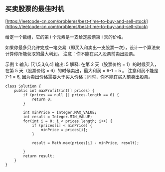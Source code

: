 ## 买卖股票的最佳时机
[https://leetcode-cn.com/problems/best-time-to-buy-and-sell-stock](https://leetcode-cn.com/problems/best-time-to-buy-and-sell-stock)

给定一个数组，它的第 i 个元素是一支给定股票第 i 天的价格。

如果你最多只允许完成一笔交易（即买入和卖出一支股票一次），设计一个算法来计算你所能获取的最大利润。
注意：你不能在买入股票前卖出股票。

示例 1:
输入: [7,1,5,3,6,4]
输出: 5
解释: 在第 2 天（股票价格 = 1）的时候买入，在第 5 天（股票价格 = 6）的时候卖出，最大利润 = 6-1 = 5 。
     注意利润不能是 7-1 = 6, 因为卖出价格需要大于买入价格；同时，你不能在买入前卖出股票。

```
class Solution {
    public int maxProfit(int[] prices) {
        if (prices == null || prices.length == 0) {
            return 0;
        }
        
        int minPrice = Integer.MAX_VALUE;
        int result = Integer.MIN_VALUE;
        for(int i = 0; i < prices.length; i++) {
            if (prices[i] < minPrice) {
                minPrice = prices[i];
            }
            
            result = Math.max(prices[i] - minPrice, result);
            
        }
        return result;
    }
}
```
